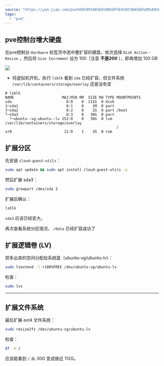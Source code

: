 ```yaml
---
source: "https://yan-jian.com/pve%E8%99%9A%E6%8B%9F%E6%9C%BA%E6%89%A9%E5%AE%B9%E7%A1%AC%E7%9B%98.html?utm_source=chatgpt.com"
tags:
  - "pve"
---
```

## pve控制台增大硬盘

在pve控制台 `Hardware` 标签页中选中要扩容的硬盘，依次选择 `Disk Action` - `Resize` ，然后将 `Size Increment` 设为 100（注意 **不是200** ），即再增加 100 GB

[![](https://static.sqlfans.cn/file/20230323/pve-hdd-200g.png)](https://static.sqlfans.cn/file/20230323/pve-hdd-200g.png)

- 将虚拟机开机，执行 `lsblk` 看到 `sda` 已经扩容，但文件系统 `/var/lib/containers/storage/overlay` 还是没有变

```
# lsblk
NAME                      MAJ:MIN RM  SIZE RO TYPE MOUNTPOINTS
sda                         8:0    0  112G  0 disk 
├─sda1                      8:1    0    1M  0 part 
├─sda2                      8:2    0    2G  0 part /boot
└─sda3                      8:3    0   30G  0 part 
  └─ubuntu--vg-ubuntu--lv 252:0    0   30G  0 lvm  /var/lib/containers/storage/overlay
                                                   /
sr0                        11:0    1    3G  0 rom  
```

## 扩展分区

先安装 `cloud-guest-utils`：

```bash
sudo apt update && sudo apt install cloud-guest-utils -y
```

然后扩展 sda3：

```bash
sudo growpart /dev/sda 3
```

扩展后确认：

```bash
lsblk
```

`sda3` 应该已经变大。


再次查看系统分区情况， `/data` 已经扩容成功了

## 扩展逻辑卷 (LV)

把多出来的空间分配给系统盘（ubuntu-vg/ubuntu-lv）：

```bash
sudo lvextend -l +100%FREE /dev/ubuntu-vg/ubuntu-lv
```

检查：

```bash
sudo lvs
```

---

## 扩展文件系统

最后扩展 ext4 文件系统：

```bash
sudo resize2fs /dev/ubuntu-vg/ubuntu-lv
```

检查：

```bash
df -h /
```

应该能看到 `/` 从 30G 变成接近 112G。